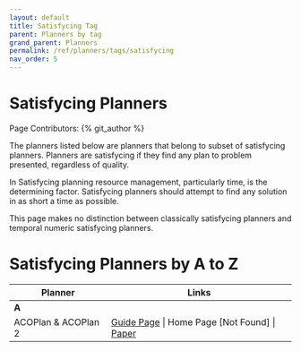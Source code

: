 ```yaml
---
layout: default
title: Satisfycing Tag
parent: Planners by tag
grand_parent: Planners
permalink: /ref/planners/tags/satisfycing
nav_order: 5
---
```

# Satisfycing Planners

Page Contributors: {% git_author %}

The planners listed below are planners that belong to subset of satisfycing planners. Planners are satisfycing if they find any plan to problem presented, regardless of quality.

In Satisfycing planning resource management, particularly time, is the determining factor. Satisfycing planners should attempt to find any solution in as short a time as possible.

This page makes no distinction between classically satisfycing planners and temporal numeric satisfycing planners.

# Satisfycing Planners by A to Z

| Planner | Links |
|---------|-------|
| **A**   |       |      
| ACOPlan & ACOPlan 2 | [Guide Page](/ref/planners/acoplan) \| Home Page [Not Found] \| [Paper](https://www.aaai.org/ocs/index.php/FLAIRS/2009/paper/download/116/276) |
